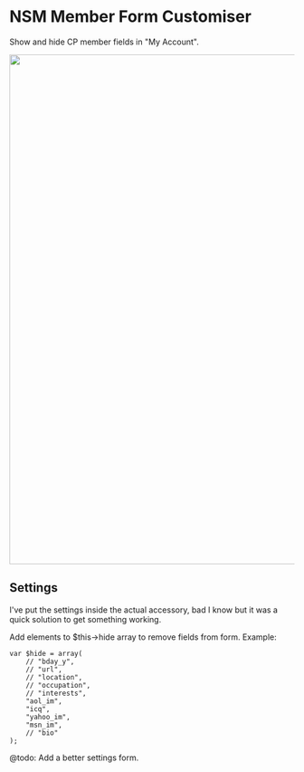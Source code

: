 NSM Member Form Customiser
==========================

Show and hide CP member fields in "My Account".

<img src="http://s3.amazonaws.com/ember/uiXFdFUOyK8aDORipRu2rlaLvJTi3fMY_l.png" width='900' />  

Settings
--------

I've put the settings inside the actual accessory, bad I know but it was a quick solution to get something working.

Add elements to $this->hide array to remove fields from form. Example:

	var $hide = array(
		// "bday_y",
		// "url",
		// "location",
		// "occupation",
		// "interests",
		"aol_im",
		"icq",
		"yahoo_im",
		"msn_im",
		// "bio"
	);

@todo: Add a better settings form.
